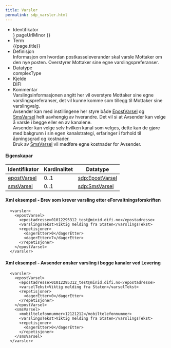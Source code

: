 ```yaml
--- 
title: Varsler  
permalink: sdp_varsler.html
---
```


  - Identifikator  
    <span style="{ pageUrlMinor ;">[}]({{)</span> pageUrlMinor }}
  - Term  
    {{page.title}}
  - Definisjon  
    Informasjon om hvordan postkasseleverandør skal varsle Mottaker om
    den nye posten. Overstyrer Mottaker sine egne varslingspreferanser.
  - Datatype  
    complexType
  - Kjelde  
    DIFI
  - Kommentar  
    Varslingsinformasjonen angitt her vil overstyre Mottaker sine egne
    varslingspreferanser, det vil kunne komme som tillegg til Mottaker
    sine varslingvalg.  
    Avsender kan med instillingene her styre både
    [EpostVarsel](EpostVarsel.md) og [SmsVarsel](SmsVarsel.md) helt uavhengig
    av hverandre. Det vil si at Avsender kan velge å varsle i begge
    eller en av kanalene.  
    Avsender kan velge selv hvilken kanal som velges, dette kan de gjøre
    med bakgrunn i sin egen kanalstrategi, erfaringer i forhold til
    åpningsgrad og kostnader.  
    Bruk av [SmsVarsel](SmsVarsel.md) vil medføre egne kostnader for
    Avsender.

#### Eigenskapar

| Identifikator              | Kardinalitet | Datatype                       |
| -------------------------- | ------------ | ------------------------------ |
| [epostVarsel](EpostVarsel.md) | 0..1         | [sdp:EpostVarsel](EpostVarsel.md) |
| [smsVarsel](SmsVarsel.md)     | 0..1         | [sdp:SmsVarsel](SmsVarsel.md)     |

#### Xml eksempel - Brev som krever varsling etter eForvaltningsforskriften

``` brush: xml; toolbar: false
  <varsler>
    <epostVarsel>
      <epostadresse>01012295312_test@minid.difi.no</epostadresse>
      <varslingsTekst>Viktig melding fra Staten</varslingsTekst>
      <repetisjoner>
        <dagerEtter>0</dagerEtter>
        <dagerEtter>7</dagerEtter>
      </repetisjoner>
    </epostVarsel>
  </varsler>
```

#### Xml eksempel - Avsender ønsker varsling i begge kanaler ved Levering

``` brush: xml; toolbar: false
  <varsler>
    <epostVarsel>
      <epostadresse>01012295312_test@minid.difi.no</epostadresse>
      <varselTekst>Viktig melding fra Staten</varselTekst>
      <repetisjoner>
        <dagerEtter>0</dagerEtter>
      </repetisjoner>
    </epostVarsel>
    <smsVarsel>
      <mobiltelefonnummer>12121212</mobiltelefonnummer>
      <varslingsTekst>Viktig melding fra Staten</varslingsTekst>
      <repetisjoner>
        <dagerEtter>0</dagerEtter>
      </repetisjoner>
    </smsVarsel>
  </varsler>
```
